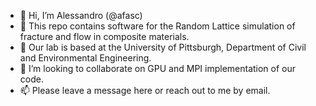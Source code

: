 - 👋 Hi, I’m Alessandro (@afasc)
- 👀 This repo contains software for the Random Lattice simulation of fracture and flow in composite materials.
- 🌱 Our lab is based at the University of Pittsburgh, Department of Civil and Environmental Engineering.
- 💞️ I’m looking to collaborate on GPU and MPI implementation of our code.
- 📫 Please leave a message here or reach out to me by email.

<!---
afasc/afasc is a ✨ special ✨ repository because its `README.md` (this file) appears on your GitHub profile.
You can click the Preview link to take a look at your changes.
--->
